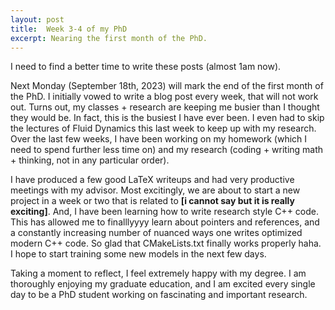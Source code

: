```yaml
---
layout: post
title:  Week 3-4 of my PhD
excerpt: Nearing the first month of the PhD.
---
```


I need to find a better time to write these posts (almost 1am now).

Next Monday (September 18th, 2023) will mark the end of the first month of the PhD. I initially vowed to write a blog post every week, that will not work out. Turns out, my classes + research are keeping me busier than I thought they would be. In fact, this is the busiest I have ever been. I even had to skip the lectures of Fluid Dynamics this last week to keep up with my research. Over the last few weeks, I have been working on my homework (which I need to spend further less time on) and my research (coding + writing math + thinking, not in any particular order).

I have produced a few good LaTeX writeups and had very productive meetings with my advisor. Most excitingly, we are about to start a new project in a week or two that is related to **[**i cannot say but it is really exciting**]**. And, I have been learning how to write research style C++ code. This has allowed me to finalllyyyy learn about pointers and references, and a constantly increasing number of nuanced ways one writes optimized modern C++ code. So glad that CMakeLists.txt finally works properly haha. I hope to start training some new models in the next few days.

Taking a moment to reflect, I feel extremely happy with my degree. I am thoroughly enjoying my graduate education, and I am excited every single day to be a PhD student working on fascinating and important research.
